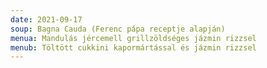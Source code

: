```yaml
---
date: 2021-09-17
soup: Bagna Cauda (Ferenc pápa receptje alapján)
menua: Mandulás jércemell grillzöldséges jázmin rizzsel
menub: Töltött cukkini kapormártással és jázmin rizzsel
---
```

